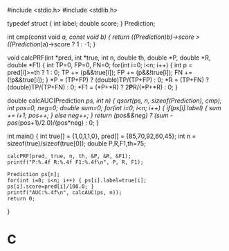 #include <stdio.h>
#include <stdlib.h>

typedef struct {
    int label;
    double score;
} Prediction;

int cmp(const void *a, const void *b) {
    return ((Prediction*)b)->score > ((Prediction*)a)->score ? 1 : -1;
}

void calcPRF(int *pred, int *true, int n, double th, double *P, double *R, double *F1) {
    int TP=0, FP=0, FN=0;
    for(int i=0; i<n; i++) {
        int p = pred[i]>=th ? 1 : 0;
        TP += (p&&true[i]);
        FP += (p&&!true[i]);
        FN += (!p&&true[i]);
    }
    *P = (TP+FP) ? (double)TP/(TP+FP) : 0;
    *R = (TP+FN) ? (double)TP/(TP+FN) : 0;
    *F1 = (*P+*R) ? 2**P**R/(*P+*R) : 0;
}

double calcAUC(Prediction *ps, int n) {
    qsort(ps, n, sizeof(Prediction), cmp);
    int pos=0, neg=0;
    double sum=0;
    for(int i=0; i<n; i++) {
        if(ps[i].label) { sum += i+1; pos++; }
        else neg++;
    }
    return (pos&&neg) ? (sum - pos*(pos+1)/2.0)/(pos*neg) : 0;
}

int main() {
    int true[] = {1,0,1,1,0}, pred[] = {85,70,92,60,45};
    int n = sizeof(true)/sizeof(true[0]);
    double P,R,F1,th=75;

    calcPRF(pred, true, n, th, &P, &R, &F1);
    printf("P:%.4f R:%.4f F1:%.4f\n", P, R, F1);

    Prediction ps[n];
    for(int i=0; i<n; i++) { ps[i].label=true[i]; ps[i].score=pred[i]/100.0; }
    printf("AUC:%.4f\n", calcAUC(ps, n));
    return 0;
}
# C